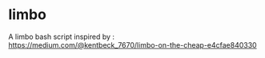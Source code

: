 # limbo
A limbo bash script inspired by : https://medium.com/@kentbeck_7670/limbo-on-the-cheap-e4cfae840330
